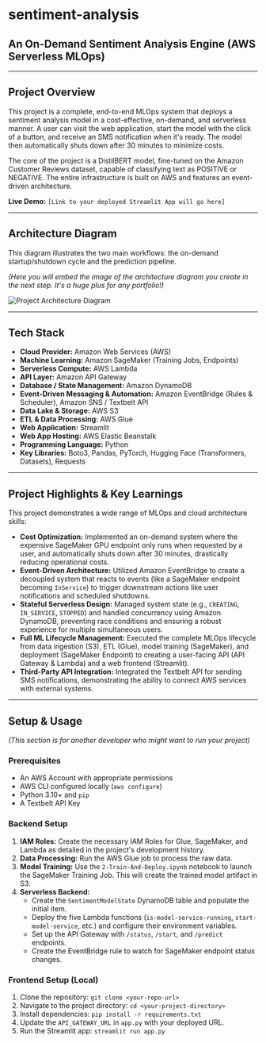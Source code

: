 # sentiment-analysis
## An On-Demand Sentiment Analysis Engine (AWS Serverless MLOps)

---

## Project Overview

This project is a complete, end-to-end MLOps system that deploys a sentiment analysis model in a cost-effective, on-demand, and serverless manner. A user can visit the web application, start the model with the click of a button, and receive an SMS notification when it's ready. The model then automatically shuts down after 30 minutes to minimize costs.

The core of the project is a DistilBERT model, fine-tuned on the Amazon Customer Reviews dataset, capable of classifying text as POSITIVE or NEGATIVE. The entire infrastructure is built on AWS and features an event-driven architecture.

**Live Demo:** `[Link to your deployed Streamlit App will go here]`

---

## Architecture Diagram

This diagram illustrates the two main workflows: the on-demand startup/shutdown cycle and the prediction pipeline.

*(Here you will embed the image of the architecture diagram you create in the next step. It's a huge plus for any portfolio!)*

![Project Architecture Diagram](architecture.png)

---

## Tech Stack

* **Cloud Provider:** Amazon Web Services (AWS)
* **Machine Learning:** Amazon SageMaker (Training Jobs, Endpoints)
* **Serverless Compute:** AWS Lambda
* **API Layer:** Amazon API Gateway
* **Database / State Management:** Amazon DynamoDB
* **Event-Driven Messaging & Automation:** Amazon EventBridge (Rules & Scheduler), Amazon SNS / Textbelt API
* **Data Lake & Storage:** AWS S3
* **ETL & Data Processing:** AWS Glue
* **Web Application:** Streamlit
* **Web App Hosting:** AWS Elastic Beanstalk
* **Programming Language:** Python
* **Key Libraries:** Boto3, Pandas, PyTorch, Hugging Face (Transformers, Datasets), Requests

---

## Project Highlights & Key Learnings

This project demonstrates a wide range of MLOps and cloud architecture skills:

* **Cost Optimization:** Implemented an on-demand system where the expensive SageMaker GPU endpoint only runs when requested by a user, and automatically shuts down after 30 minutes, drastically reducing operational costs.
* **Event-Driven Architecture:** Utilized Amazon EventBridge to create a decoupled system that reacts to events (like a SageMaker endpoint becoming `InService`) to trigger downstream actions like user notifications and scheduled shutdowns.
* **Stateful Serverless Design:** Managed system state (e.g., `CREATING`, `IN_SERVICE`, `STOPPED`) and handled concurrency using Amazon DynamoDB, preventing race conditions and ensuring a robust experience for multiple simultaneous users.
* **Full ML Lifecycle Management:** Executed the complete MLOps lifecycle from data ingestion (S3), ETL (Glue), model training (SageMaker), and deployment (SageMaker Endpoint) to creating a user-facing API (API Gateway & Lambda) and a web frontend (Streamlit).
* **Third-Party API Integration:** Integrated the Textbelt API for sending SMS notifications, demonstrating the ability to connect AWS services with external systems.

---

## Setup & Usage

*(This section is for another developer who might want to run your project)*

### Prerequisites

* An AWS Account with appropriate permissions
* AWS CLI configured locally (`aws configure`)
* Python 3.10+ and `pip`
* A Textbelt API Key

### Backend Setup

1.  **IAM Roles:** Create the necessary IAM Roles for Glue, SageMaker, and Lambda as detailed in the project's development history.
2.  **Data Processing:** Run the AWS Glue job to process the raw data.
3.  **Model Training:** Use the `2-Train-And-Deploy.ipynb` notebook to launch the SageMaker Training Job. This will create the trained model artifact in S3.
4.  **Serverless Backend:**
    * Create the `SentimentModelState` DynamoDB table and populate the initial item.
    * Deploy the five Lambda functions (`is-model-service-running`, `start-model-service`, etc.) and configure their environment variables.
    * Set up the API Gateway with `/status`, `/start`, and `/predict` endpoints.
    * Create the EventBridge rule to watch for SageMaker endpoint status changes.

### Frontend Setup (Local)

1.  Clone the repository: `git clone <your-repo-url>`
2.  Navigate to the project directory: `cd <your-project-directory>`
3.  Install dependencies: `pip install -r requirements.txt`
4.  Update the `API_GATEWAY_URL` in `app.py` with your deployed URL.
5.  Run the Streamlit app: `streamlit run app.py`
